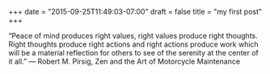 +++
date = "2015-09-25T11:49:03-07:00"
draft = false
title = "my first post"
+++

“Peace of mind produces right values, right values produce right thoughts. Right thoughts produce right actions and right actions produce work which will be a material reflection for others to see of the serenity at the center of it all.”
― Robert M. Pirsig, Zen and the Art of Motorcycle Maintenance
